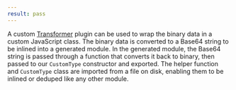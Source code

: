 ```yaml
---
result: pass
---
```


A custom [Transformer](https://parceljs.org/plugin-system/transformer/) plugin can be used to wrap the binary data in a custom JavaScript class. The binary data is converted to a Base64 string to be inlined into a generated module. In the generated module, the Base64 string is passed through a function that converts it back to binary, then passed to our `CustomType` constructor and exported. The helper function and `CustomType` class are imported from a file on disk, enabling them to be inlined or deduped like any other module.
